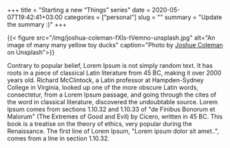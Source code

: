 +++
title       = "Starting a new “Things” series"
date        = 2020-05-07T19:42:41+03:00
categories  = ["personal"]
slug        = ""
summary     = "Update the summary :)"
+++

{{< figure src="/img/joshua-coleman-fXls-tVemno-unsplash.jpg" alt="An image of many many yellow toy ducks" caption="Photo by [Joshue Coleman](https://google.co://unsplash.com/@joshstyle) on Unsplash">}}

Contrary to popular belief, Lorem Ipsum is not simply random text.
It has roots in a piece of classical Latin literature from 45 BC, making it over 2000 years old.
Richard McClintock, a Latin professor at Hampden-Sydney College in Virginia, looked up one of the more obscure Latin words, consectetur, from a Lorem Ipsum passage, and going through the cites of the word in classical literature, discovered the undoubtable source.
Lorem Ipsum comes from sections 1.10.32 and 1.10.33 of "de Finibus Bonorum et Malorum" (The Extremes of Good and Evil) by Cicero, written in 45 BC. This book is a treatise on the theory of ethics, very popular during the Renaissance.
The first line of Lorem Ipsum, "Lorem ipsum dolor sit amet..", comes from a line in section 1.10.32.
